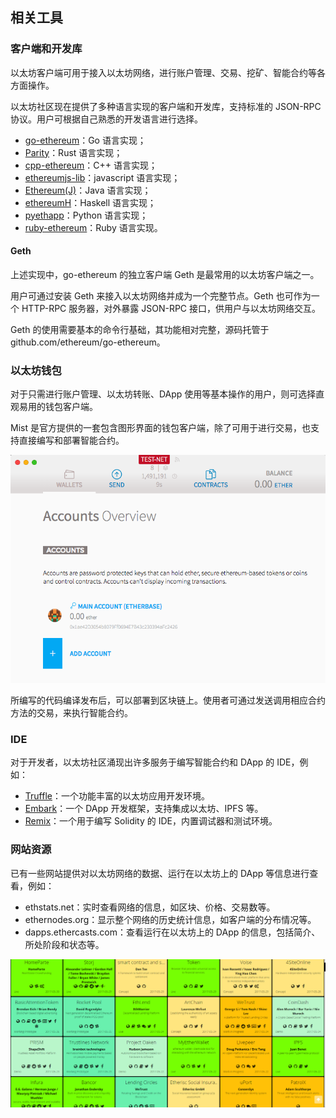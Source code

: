 ## 相关工具

### 客户端和开发库

以太坊客户端可用于接入以太坊网络，进行账户管理、交易、挖矿、智能合约等各方面操作。

以太坊社区现在提供了多种语言实现的客户端和开发库，支持标准的 JSON-RPC 协议。用户可根据自己熟悉的开发语言进行选择。

* [go-ethereum](https://github.com/ethereum/go-ethereum)：Go 语言实现；
* [Parity](https://github.com/ethcore/parity)：Rust 语言实现；
* [cpp-ethereum](https://github.com/bobsummerwill/cpp-ethereum)：C++ 语言实现；
* [ethereumjs-lib](https://github.com/ethereumjs/ethereumjs-lib)：javascript 语言实现；
* [Ethereum(J)](https://github.com/ethereum/ethereumj)：Java 语言实现；
* [ethereumH](https://github.com/blockapps/ethereumH)：Haskell 语言实现；
* [pyethapp](https://github.com/ethereum/pyethapp)：Python 语言实现；
* [ruby-ethereum](https://github.com/janx/ruby-ethereum)：Ruby 语言实现。

#### Geth

上述实现中，go-ethereum 的独立客户端 Geth 是最常用的以太坊客户端之一。

用户可通过安装 Geth 来接入以太坊网络并成为一个完整节点。Geth 也可作为一个 HTTP-RPC 服务器，对外暴露 JSON-RPC 接口，供用户与以太坊网络交互。

Geth 的使用需要基本的命令行基础，其功能相对完整，源码托管于 github.com/ethereum/go-ethereum。

### 以太坊钱包

对于只需进行账户管理、以太坊转账、DApp 使用等基本操作的用户，则可选择直观易用的钱包客户端。

Mist 是官方提供的一套包含图形界面的钱包客户端，除了可用于进行交易，也支持直接编写和部署智能合约。

![Mist 浏览器](_images/mist.png)

所编写的代码编译发布后，可以部署到区块链上。使用者可通过发送调用相应合约方法的交易，来执行智能合约。

### IDE

对于开发者，以太坊社区涌现出许多服务于编写智能合约和 DApp 的 IDE，例如：

* [Truffle](http://truffleframework.com/)：一个功能丰富的以太坊应用开发环境。
* [Embark](https://github.com/iurimatias/embark-framework)：一个 DApp 开发框架，支持集成以太坊、IPFS 等。
* [Remix](http://remix.ethereum.org)：一个用于编写 Solidity 的 IDE，内置调试器和测试环境。

### 网站资源

已有一些网站提供对以太坊网络的数据、运行在以太坊上的 DApp 等信息进行查看，例如：

* ethstats.net：实时查看网络的信息，如区块、价格、交易数等。
* ethernodes.org：显示整个网络的历史统计信息，如客户端的分布情况等。
* dapps.ethercasts.com：查看运行在以太坊上的 DApp 的信息，包括简介、所处阶段和状态等。

![以太坊网络上的 Dapp 信息](_images/dapps.png)
